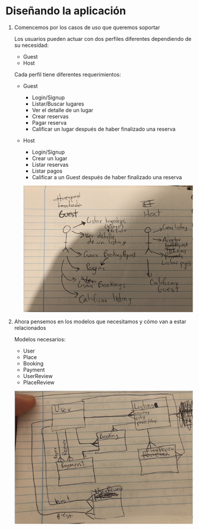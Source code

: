 # Diseñando la aplicación

1. Comencemos por los casos de uso que queremos soportar

    Los usuarios pueden actuar con dos perfiles diferentes dependiendo de su necesidad:

    - Guest
    - Host

    Cada perfil tiene diferentes requerimientos:

    - Guest
      - Login/Signup
      - Listar/Buscar lugares
      - Ver el detalle de un lugar
      - Crear reservas
      - Pagar reserva
      - Calificar un lugar después de haber finalizado una reserva
    - Host
      - Login/Signup
      - Crear un lugar
      - Listar reservas
      - Listar pagos
      - Calificar a un Guest después de haber finalizado una reserva

      ![casos de uso Airdnd](/assets/casos_de_uso_airdnd.png)
    <!-- TODO: hacer un diagrama de casos de uso bonito -->
    <!-- TODO: Remover lo de solicitud de reserva. Hace mas complicada la app. Simplemente reservar de una. -->

1. Ahora pensemos en los modelos que necesitamos y cómo van a estar relacionados

    Modelos necesarios:

    - User
    - Place <!--TODO: renombrar listing a place -->
    - Booking
    - Payment
    - UserReview
    - PlaceReview

    ![modelos y relaciones Airdnd](/assets/entidad_relacion_airdnd.png)
    <!-- TODO: hacer un diagrama de entidad relacion bonito -->
    <!-- TODO: Usar los nombres correctos -->